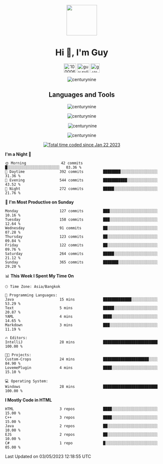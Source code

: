 
<p align="center"> <img src="https://user-images.githubusercontent.com/109062980/213915698-3e79c409-24f8-4471-a5f8-e7a842ad3a0a.gif" width="100" /> </p>
 
<h1 align="center">Hi 👋, I'm Guy</h1>
<p align="center">
<a href="https://fb.com/100006608053988" target="blank"><img align="center" src="https://raw.githubusercontent.com/rahuldkjain/github-profile-readme-generator/master/src/images/icons/Social/facebook.svg" alt="100006608053988" height="30" width="40" /></a>
<a href="https://instagram.com/guy.xvii" target="blank"><img align="center" src="https://raw.githubusercontent.com/rahuldkjain/github-profile-readme-generator/master/src/images/icons/Social/instagram.svg" alt="guy.xvii" height="30" width="40" /></a>
<a href="mailto:liwlifeix@gmail.com" target="blank"><img align="center" src="https://user-images.githubusercontent.com/109062980/226533395-e26b601f-4b8f-456f-affd-55dc944b4149.png" alt="guy.xvii" height="30" width="30" /></a>
</p>

<p align="center"> <img src="https://komarev.com/ghpvc/?username=centurynine&label=Profile%20views&color=0e75b6&style=for-the-badge" alt="centurynine" /> </p>

<h2 align="center">Languages and Tools</h3>

<!-- https://skillicons.dev/ -->
<p align="center">
<img src="https://skillicons.dev/icons?i=html,css,js,bootstrap,jquery,figma,cloudflare,nodejs,php,java,c,cs,cpp,py,dart,flutter,firebase,androidstudio,git,github,linux,docker,kubernetes,sqlite,mysql,mongodb,postman,nginx,express,arduino" alt="centurynine" /> 
</p>
 
<p align="center"><img align="center" src="https://github-readme-stats.vercel.app/api/top-langs?username=centurynine&show_icons=true&locale=en&layout=compact&theme=" alt="centurynine" /></p>

<p align="center">&nbsp;<img align="center" src="https://github-readme-stats.vercel.app/api?username=centurynine&show_icons=true&locale=en&theme=" alt="centurynine" /></p>

<p align="center"><img align="center" src="https://github-readme-streak-stats.herokuapp.com/?user=centurynine&theme=" alt="centurynine" /></p>
<p align="center">
<a href="https://wakatime.com/@9ded98d1-6308-4a11-a75a-63f31fdc4e7a"><img src="https://wakatime.com/badge/user/9ded98d1-6308-4a11-a75a-63f31fdc4e7a.svg" alt="Total time coded since Jan 22 2023" /></a>
  
<!--START_SECTION:waka-->
**I'm a Night 🦉** 

```text
🌞 Morning                42 commits          █░░░░░░░░░░░░░░░░░░░░░░░░   03.36 % 
🌆 Daytime                392 commits         ████████░░░░░░░░░░░░░░░░░   31.36 % 
🌃 Evening                544 commits         ███████████░░░░░░░░░░░░░░   43.52 % 
🌙 Night                  272 commits         █████░░░░░░░░░░░░░░░░░░░░   21.76 % 
```
📅 **I'm Most Productive on Sunday** 

```text
Monday                   127 commits         ███░░░░░░░░░░░░░░░░░░░░░░   10.16 % 
Tuesday                  158 commits         ███░░░░░░░░░░░░░░░░░░░░░░   12.64 % 
Wednesday                91 commits          ██░░░░░░░░░░░░░░░░░░░░░░░   07.28 % 
Thursday                 123 commits         ██░░░░░░░░░░░░░░░░░░░░░░░   09.84 % 
Friday                   122 commits         ██░░░░░░░░░░░░░░░░░░░░░░░   09.76 % 
Saturday                 264 commits         █████░░░░░░░░░░░░░░░░░░░░   21.12 % 
Sunday                   365 commits         ███████░░░░░░░░░░░░░░░░░░   29.20 % 
```


📊 **This Week I Spent My Time On** 

```text
🕑︎ Time Zone: Asia/Bangkok

💬 Programming Languages: 
Java                     15 mins             █████████████░░░░░░░░░░░░   53.29 % 
Text                     5 mins              █████░░░░░░░░░░░░░░░░░░░░   20.87 % 
YAML                     4 mins              ████░░░░░░░░░░░░░░░░░░░░░   14.65 % 
Markdown                 3 mins              ███░░░░░░░░░░░░░░░░░░░░░░   11.19 % 

🔥 Editors: 
IntelliJ                 28 mins             █████████████████████████   100.00 % 

🐱‍💻 Projects: 
Custom-Crops             24 mins             █████████████████████░░░░   84.90 % 
LovemePlugin             4 mins              ████░░░░░░░░░░░░░░░░░░░░░   15.10 % 

💻 Operating System: 
Windows                  28 mins             █████████████████████████   100.00 % 
```

**I Mostly Code in HTML** 

```text
HTML                     3 repos             ████░░░░░░░░░░░░░░░░░░░░░   15.00 % 
C++                      3 repos             ████░░░░░░░░░░░░░░░░░░░░░   15.00 % 
Java                     2 repos             ██░░░░░░░░░░░░░░░░░░░░░░░   10.00 % 
EJS                      2 repos             ██░░░░░░░░░░░░░░░░░░░░░░░   10.00 % 
C#                       1 repo              █░░░░░░░░░░░░░░░░░░░░░░░░   05.00 % 
```




 Last Updated on 03/05/2023 12:18:55 UTC
<!--END_SECTION:waka-->
  
</p>

